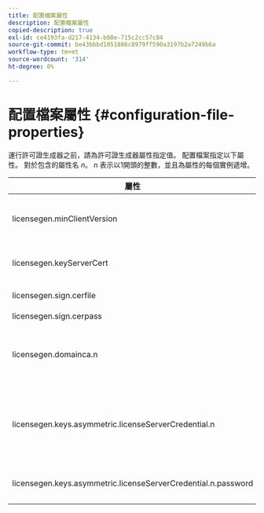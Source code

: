 ```yaml
---
title: 配置檔案屬性
description: 配置檔案屬性
copied-description: true
exl-id: ce4193fa-d217-4134-b08e-715c2cc57c84
source-git-commit: be43bbbd1051886c8979ff590a3197b2a7249b6a
workflow-type: tm+mt
source-wordcount: '314'
ht-degree: 0%

---
```


# 配置檔案屬性 {#configuration-file-properties}

運行許可證生成器之前，請為許可證生成器屬性指定值。 配置檔案指定以下屬性。 對於包含的屬性名 *n*。 *n* 表示以1開頭的整數，並且為屬性的每個實例遞增。

<table frame="all" colsep="1" rowsep="1" class="+ topic/table adobe-d/table " id="table_qk1_rry_n4"> 
 <thead class="- topic/thead "> 
  <tr rowsep="1" class="- topic/row "> 
   <th colname="1" class="- topic/entry entry"> 屬性 </th> 
   <th colname="2" class="- topic/entry entry"> 說明 </th> 
  </tr> 
 </thead>
 <tbody class="- topic/tbody "> 
  <tr rowsep="1" class="- topic/row "> 
   <td colname="1" class="- topic/entry "><span class="+ topic/ph pr-d/codeph codeph"> licensegen.minClientVersion</span> </td> 
   <td colname="2" class="- topic/entry "> 設定支援的最低客戶端版本。 如果未設定，則預設情況下支援所有版本。 設定此值，以控制較舊的客戶端如何響應他們不支援的許可證要求。 指定x(用於Adobe訪問x.0)，其中x是主發行號。 </td> 
  </tr> 
  <tr rowsep="1" class="- topic/row "> 
   <td colname="1" class="- topic/entry "><span class="+ topic/ph pr-d/codeph codeph"> licensegen.keyServerCert</span> </td> 
   <td colname="2" class="- topic/entry "> 密鑰伺服器證書(密鑰伺服器使用的Adobe頒發的許可證伺服器證書)。 僅當元資料/策略指示密鑰伺服器需要密鑰伺服器才能傳遞到iOS設備時，才使用此證書。 </td> 
  </tr> 
  <tr rowsep="1" class="- topic/row "> 
   <td colname="1" class="- topic/entry "><span class="+ topic/ph pr-d/codeph codeph"> licensegen.sign.cerfile</span> </td> 
   <td colname="2" class="- topic/entry "> 包含用於簽名許可證的許可證伺服器憑據的PKCS12檔案。 此屬性應引用包含證書和私鑰的.pfx檔案。 </td> 
  </tr> 
  <tr rowsep="1" class="- topic/row "> 
   <td colname="1" class="- topic/entry "><span class="+ topic/ph pr-d/codeph codeph"> licensegen.sign.cerpass</span> </td> 
   <td colname="2" class="- topic/entry ">用於保護由 <span class="+ topic/ph pr-d/codeph codeph"> licensegen.sign.certfile。</span> </td> 
  </tr> 
  <tr rowsep="1" class="- topic/row "> 
   <td colname="1" class="- topic/entry "><span class="+ topic/ph pr-d/codeph codeph">licensegen.domainca.n</span> </td> 
   <td colname="2" class="- topic/entry "> 如果生成域綁定的許可證，則必須指定一個或多個域CA證書以指示此許可證頒發者信任的域授權。 如果許可證接收者是域證書，而該證書不是由指定的域CA之一頒發的，則無法生成許可證。 此屬性指定僅包含證書的.cer檔案（PEM或DER格式可接受）。 n必須單調增加，從1開始。 </td> 
  </tr> 
  <tr rowsep="1" class="- topic/row "> 
   <td colname="1" class="- topic/entry "><span class="+ topic/ph pr-d/codeph codeph">licensegen.keys.asymmetric.licenseServerCredential.n</span> </td> 
   <td colname="2" class="- topic/entry "> <p class="- topic/p ">可選PKCS12檔案，包含用於解密元資料和策略中的CEK的其他許可證伺服器憑據。 如果內容以前與許可證伺服器證書打包，而不是由指定的許可證伺服器證書打包，則可以配置其他憑據 <span class="codeph"> licensegen.sign.cerfile</span>。 此屬性應引用 <span class="filepath"> .pfx</span> 包含證書和私鑰的檔案。 n必須單調增加，從1開始。 </p> </td> 
  </tr> 
  <tr rowsep="0" class="- topic/row "> 
   <td colname="1" class="- topic/entry "><span class="+ topic/ph pr-d/codeph codeph">licensegen.keys.asymmetric.licenseServerCredential.n.password</span> </td> 
   <td colname="2" class="- topic/entry ">用於保護由以下人員指定的檔案的密碼： <p><span class="+ topic/ph pr-d/codeph codeph"> licensegen.keys.asymmetric.licenseServerCredential.n</span> </p> </td> 
  </tr> 
 </tbody> 
</table>
